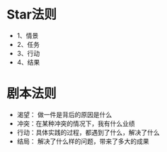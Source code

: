 
# Star法则
- 1、情景
- 2、任务
- 3、行动
- 4、结果

# 剧本法则
- 渴望： 做一件是背后的原因是什么
- 冲突：在某种冲突的情况下，我有什么业绩
- 行动：具体实践的过程，都遇到了什么，解决了什么
- 结局： 解决了什么样的问题，带来了多大的成果
